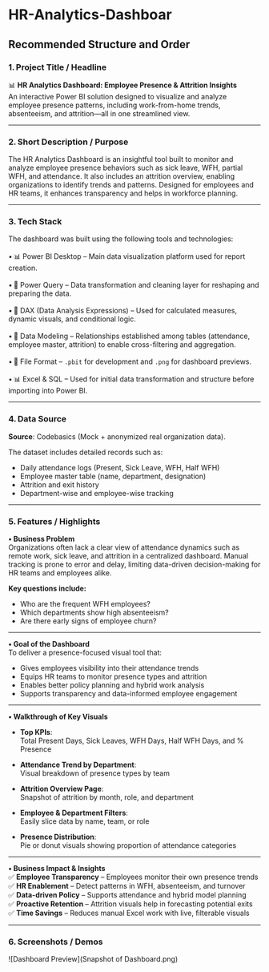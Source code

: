 # HR-Analytics-Dashboar  
## Recommended Structure and Order

### 1. Project Title / Headline  
📊 **HR Analytics Dashboard: Employee Presence & Attrition Insights**  
An interactive Power BI solution designed to visualize and analyze employee presence patterns, including work-from-home trends, absenteeism, and attrition—all in one streamlined view.

---

### 2. Short Description / Purpose  
The HR Analytics Dashboard is an insightful tool built to monitor and analyze employee presence behaviors such as sick leave, WFH, partial WFH, and attendance. It also includes an attrition overview, enabling organizations to identify trends and patterns. Designed for employees and HR teams, it enhances transparency and helps in workforce planning.

---

### 3. Tech Stack  
The dashboard was built using the following tools and technologies:<br>  
• 📊 Power BI Desktop – Main data visualization platform used for report creation.<br>  
• 📂 Power Query – Data transformation and cleaning layer for reshaping and preparing the data.<br>  
• 🧠 DAX (Data Analysis Expressions) – Used for calculated measures, dynamic visuals, and conditional logic.<br>  
• 📝 Data Modeling – Relationships established among tables (attendance, employee master, attrition) to enable cross-filtering and aggregation.<br>  
• 📁 File Format – `.pbit` for development and `.png` for dashboard previews.<br>  
• 📊 Excel & SQL – Used for initial data transformation and structure before importing into Power BI.

---

### 4. Data Source  
**Source**: Codebasics (Mock + anonymized real organization data).

The dataset includes detailed records such as:  
- Daily attendance logs (Present, Sick Leave, WFH, Half WFH)  
- Employee master table (name, department, designation)  
- Attrition and exit history  
- Department-wise and employee-wise tracking

---

### 5. Features / Highlights  
**• Business Problem**  
Organizations often lack a clear view of attendance dynamics such as remote work, sick leave, and attrition in a centralized dashboard. Manual tracking is prone to error and delay, limiting data-driven decision-making for HR teams and employees alike.

**Key questions include:**  
- Who are the frequent WFH employees?  
- Which departments show high absenteeism?  
- Are there early signs of employee churn?

---

**• Goal of the Dashboard**  
To deliver a presence-focused visual tool that:  
- Gives employees visibility into their attendance trends  
- Equips HR teams to monitor presence types and attrition  
- Enables better policy planning and hybrid work analysis  
- Supports transparency and data-informed employee engagement

---

**• Walkthrough of Key Visuals**  
- **Top KPIs**:  
  Total Present Days, Sick Leaves, WFH Days, Half WFH Days, and % Presence

- **Attendance Trend by Department**:  
  Visual breakdown of presence types by team

- **Attrition Overview Page**:  
  Snapshot of attrition by month, role, and department

- **Employee & Department Filters**:  
  Easily slice data by name, team, or role

- **Presence Distribution**:  
  Pie or donut visuals showing proportion of attendance categories

---

**• Business Impact & Insights**  
✅ **Employee Transparency** – Employees monitor their own presence trends  
✅ **HR Enablement** – Detect patterns in WFH, absenteeism, and turnover  
✅ **Data-driven Policy** – Supports attendance and hybrid model planning  
✅ **Proactive Retention** – Attrition visuals help in forecasting potential exits  
✅ **Time Savings** – Reduces manual Excel work with live, filterable visuals  

---

### 6. Screenshots / Demos  
![Dashboard Preview](Snapshot of Dashboard.png)

